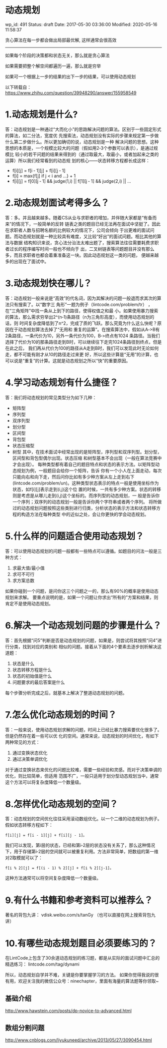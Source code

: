 # 动态规划


wp_id: 491
Status: draft
Date: 2017-05-30 03:36:00
Modified: 2020-05-16 11:58:37



贪心算法在每一步都会做出局部最优解, 这样通常会很高效

---

如果每个阶段的决策都和状态无关，那么就是贪心算法

如果需要把整个解空间都遍历一遍，那么就是穷举

如果可一个根据上一步的结果的出下一步的结果，可以使用动态规划


以下转载自：https://www.zhihu.com/question/39948290/answer/155958549

# 1.动态规划是什么?

答：动态规划是一种通过“大而化小”的思路解决问题的算法。区别于一些固定形式的算法，如二分法，宽度优
先搜索法，动态规划没有实际的步骤来规定第一步做什么第二步做什么。所以更加确切的说，动态规划是一种
解决问题的思想。这种思想的本质是，一个规模比较大的问题（假如用2‑3个参数可以表示），是通过规模比
较小的若干问题的结果来得到的（通过取最大，取最小，或者加起来之类的运算）所以我们经常看到的动态规
划的核心——状态转移方程都长成这样：

* f[i][j] = f[i ‑ 1][j] + f[i][j ‑ 1]
* f[i] = max{f[j] if j < i and …} + 1
* f[i][j] = f[0][j ‑ 1] && judge(1,i) || f[1][j ‑ 1] && judge(2,i) || …

# 2.动态规划面试考得多么？

答：多。并且越来越多。随着CS从业与求职者的增加，并伴随大家都是“有备而来”的情况下，一般简单的反转
链表之类的题目已经无法再在面试中坚挺了。因此在求职者人数与招聘名额的比例较大的情况下，公司会倾向
于出更难的面试问题。而动态规划就是一种比较具有难度，又比较“好出”的面试问题。相比其他的算法与数据
结构知识来说，贪心法分治法太难出题了，搜索算法往往需要耗费求职者过长的程序编写时间一般也不倾向于
出，二叉树链表等问题题目并没有那么多，而且求职者也都会着重准备这一块。因此动态规划这一类的问题，
便越来越多的出现在了面试中。

# 3.动态规划快在哪儿？

答：动态规划一般来说是“高效”的代名词，因为其解决的问题一般退而求其次的算法只有搜索了。以“数字三
角形”一题为例子（lintcode.com/problem/tr） ，在“三角矩阵”中找一条从上到下的路径，使得权值之和最
小。如果使用暴力搜索的算法，那么需求穷举出2^(n‑1)条路径（n为三角形高度），而使用动态规划的话，则
时间复杂度降低到了n^2，完成了质的飞跃。那么究竟为什么这么快呢？原因在于动态规划算法去掉了“无用和
重复的运算”。在搜索算法中，假如从A‑>B有2条路径，一条代价为10，另外一条代价为100，B‑>终点有1024
条路径。当我们选择了代价为10的那条路径走到B时，可以继续往下走完1024条路径到终点，但是在此之后，
我们再从代价为100的路径从A走到B时，我们可以发现此时无论如何走，都不可能有刚才从10的路径走过来更
好，所以这些计算是“无用”的计算，也可以说是“重复”的计算。这就是动态规划之所以“快”的重要原因。

# 4.学习动态规划有什么捷径？

答：我们将动态规划的常见类型分为如下几种：
* 矩阵型
* 序列型
* 双序列型
* 划分型
* 区间型
* 背包型
* 状态压缩型
* 树型
其中，在技术面试中经常出现的是矩阵型，序列型和双序列型。划分型，区间型和背包型偶尔出现。状态压缩
和树型基本不会出现（一般在算法竞赛中才会出现）。
每种类型都有着自己的题目特点和状态的表示方法。以矩阵型动态规划为例，一般题目会给你一个矩阵，告诉
你有一个小人在上面走动，每次只能向右和向下走，然后问你比如有多少种方案从左上走到右下
(lintcode.com/problem/un)。这种类型状态表示的特点一般是使用坐标作为状态，如f[i][j]表示走到(i,j)这个位
置的时候，一共有多少种方案。状态的转移则是考虑是从哪儿走到(i,j)这个坐标的。而序列型的动态规划，一
般是告诉你一个序列；双序列的动态规划一般是告诉你两个字符串或者两个序列。
将所做过的动态规划问题按照这些类别进行归类，分析状态的表示方法和状态转移方程的构造方法在每种类型
中的近似之处，会让你更快的学会动态规划。

# 5.什么样的问题适合使用动态规划？
答：可以使用动态规划的问题一般都有一些特点可以遵循。如题目的问法一般是三种方式：

1. 求最大值/最小值
2. 求可不可行
3. 求方案总数

如果你碰到一个问题，是问你这三个问题之一的，那么有90%的概率是使用动态规划来求解。
要重点说明的是，如果一个问题让你求出“所有的”方案和结果，则肯定不是使用动态规划。

# 6.解决一个动态规划问题的步骤是什么？
答：首先根据“问5”判断是否是动态规划的问题，如果是，则尝试将其按照“问4”进行分类，找到对应的类别和
相似的问题。接着从下面的4个要素去逐步剖析解决这道题：

1. 状态是什么
2. 状态转移方程是什么
3. 状态的初始值是什么
4. 问题要求的最后答案是什么

每个步骤分析完成之后，就基本上解决了整道动态规划的问题。

# 7.怎么优化动态规划的时间？
答：一般来说，使用动态规划求解的问题，时间上已经比暴力搜索要优化很多了。但是仍然存在着一些可以优
化的空间。通常来说，动态规划的时间优化，有如下两种常见的方式：

1. 通过变换状态优化
2. 通过决策单调优化

对于通过变换状态来优化的问题比较难，需要一些经验和灵感。而对于决策单调的优化，则比较简单，但适用
范围不广，一般只适用于划分型动态规划当中，通常这个方法可以将复杂度降低一个数量级。

# 8.怎样优化动态规划的空间？

答：动态规划的空间优化往往采用滚动数组优化。以一个二维的动态规划为例子。假如状态转移方程如下：
```
f[i][j] = f[i ‑ 1][j] + f[i][j ‑ 1]。
```
我们可以发现，第i层的状态，已经和第i‑2层的状态没有关系了，那么这种情况下，用于存储第i‑2层的空间就可以被重复利用。方法非常简单，把数组的第一维对2取模就可以了：

```
f[i % 2][j] = f[(i ‑ 1) % 2][j] + f[i % 2][j‑1]。
```

这种方法通常可以将空间复杂度降低一个数量级。

# 9.有什么书籍和参考资料可以推荐么？

著名的背包九讲：
vdisk.weibo.com/s/tanGy （也可以直接在网上搜索背包九讲）

# 10.有哪些动态规划题目必须要练习的？

在LintCode上包含了30余道动态规划的练习题，都是从实际的面试问题中汇总的精选练习：
lintcode.com/tag/dynami

所以，动态规划自学并不难，关键是你要掌握学习的方法。
如果你觉得我说的很有用，欢迎关注我的微信公众号：ninechapter，里面有海量的算法题等你领取~


## 基础介绍

http://www.hawstein.com/posts/dp-novice-to-advanced.html

## 数组分割问题

http://www.cnblogs.com/liyukuneed/archive/2013/05/27/3090454.html
